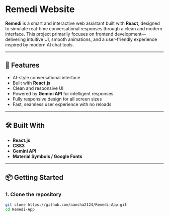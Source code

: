#  Remedi Website

**Remedi** is a smart and interactive web assistant built with **React**, designed to simulate real-time conversational responses through a clean and modern interface. This project primarily focuses on frontend development—delivering intuitive UI, smooth animations, and a user-friendly experience inspired by modern AI chat tools.

---

## 🚀 Features

-  AI-style conversational interface
-  Built with **React.js**
-  Clean and responsive UI
-  Powered by **Gemini API** for intelligent responses
-  Fully responsive design for all screen sizes
-  Fast, seamless user experience with no reloads

---



## 🛠️ Built With

- **React.js**
- **CSS3**
- **Gemini API**
- **Material Symbols / Google Fonts**

---

## 📦 Getting Started

### 1. Clone the repository

```bash
git clone https://github.com/aancha2124/Remedi-App.git
cd Remedi-App
